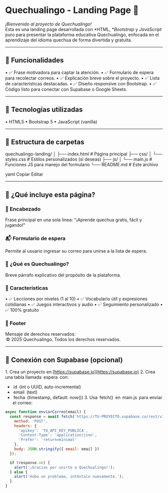 # Quechualingo - Landing Page 🦙

*¡Bienvenido al proyecto de Quechualingo!*  
Esta es una landing page desarrollada con *HTML, **Bootstrap* y *JavaScript* puro para presentar la plataforma educativa Quechualingo, enfocada en el aprendizaje del idioma quechua de forma divertida y gratuita.

---

## 📌 Funcionalidades

•⁠  ⁠✅ Frase motivadora para captar la atención.
•⁠  ⁠✅ Formulario de espera para recolectar correos.
•⁠  ⁠✅ Explicación breve sobre el proyecto.
•⁠  ⁠✅ Lista de características destacadas.
•⁠  ⁠✅ Diseño responsive con Bootstrap.
•⁠  ⁠✅ Código listo para conectar con Supabase o Google Sheets.

---

## 🧱 Tecnologías utilizadas

•⁠  ⁠HTML5
•⁠  ⁠Bootstrap 5
•⁠  ⁠JavaScript (vanilla)

---

## 📁 Estructura de carpetas

quechualingo-landing/ │ ├── index.html # Página principal ├── css/ │ └── styles.css # Estilos personalizados (si deseas) ├── js/ │ └── main.js # Funciones JS para manejo del formulario └── README.md # Este archivo

yaml
Copiar
Editar

---

## 🚀 ¿Qué incluye esta página?

### 🧭 Encabezado
Frase principal en una sola línea:
	⁠"¡Aprende quechua gratis, fácil y jugando!"

### 📬 Formulario de espera
Permite al usuario ingresar su correo para unirse a la lista de espera.

### 🧾 ¿Qué es Quechualingo?
Breve párrafo explicativo del propósito de la plataforma.

### 🧩 Características
•⁠  ⁠✅ Lecciones por niveles (1 al 10)
•⁠  ⁠✅ Vocabulario útil y expresiones cotidianas
•⁠  ⁠✅ Juegos interactivos y audio
•⁠  ⁠✅ Seguimiento personalizado
•⁠  ⁠✅ 100% gratuito

### 🔻 Footer
Mensaje de derechos reservados:  
⁠ ©️ 2025 Quechualingo. Todos los derechos reservados. ⁠

---

## 🔌 Conexión con Supabase (opcional)

1.⁠ ⁠Crea un proyecto en [https://supabase.io](https://supabase.io)
2.⁠ ⁠Crea una tabla llamada ⁠ espera ⁠ con:
   - ⁠ id ⁠ (int o UUID, auto-incremental)
   - ⁠ email ⁠ (text)
   - ⁠ fecha ⁠ (timestamp, default: now())
3.⁠ ⁠Usa ⁠ fetch() ⁠ en ⁠ main.js ⁠ para enviar el correo:

```js
async function enviarCorreo(email) {
  const response = await fetch('https://TU-PROYECTO.supabase.co/rest/v1/espera', {
    method: 'POST',
    headers: {
      'apikey': 'TU_API_KEY_PUBLICA',
      'Content-Type': 'application/json',
      'Prefer': 'return=minimal'
    },
    body: JSON.stringify({ email: email })
  });

  if (response.ok) {
    alert('¡Gracias por unirte a Quechualingo!');
  } else {
    alert('Hubo un problema, inténtalo nuevamente.');
  }
}
